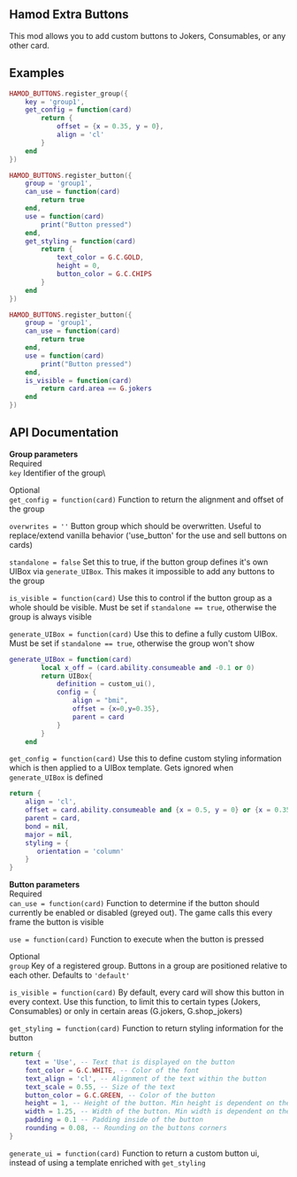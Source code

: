 ## Hamod Extra Buttons
This mod allows you to add custom buttons to Jokers, Consumables, or any other card.


## Examples
```lua
HAMOD_BUTTONS.register_group({
    key = 'group1',
    get_config = function(card)
        return {
            offset = {x = 0.35, y = 0},
            align = 'cl'
        }
    end
})

HAMOD_BUTTONS.register_button({
    group = 'group1',
    can_use = function(card)
        return true
    end,
    use = function(card)
        print("Button pressed")
    end,
    get_styling = function(card)
        return {
            text_color = G.C.GOLD,
            height = 0,
            button_color = G.C.CHIPS
        }
    end
})

HAMOD_BUTTONS.register_button({
    group = 'group1',
    can_use = function(card)
        return true
    end,
    use = function(card)
        print("Button pressed")
    end,
    is_visible = function(card)
        return card.area == G.jokers
    end
})
```

## API Documentation

**Group parameters**\
Required\
``key`` Identifier of the group\

Optional\
``get_config = function(card)`` Function to return the alignment and offset of the group

``overwrites = ''`` Button group which should be overwritten. Useful to replace/extend vanilla behavior ('use_button' for the use and sell buttons on cards)

``standalone = false`` Set this to true, if the button group defines it's own UIBox via ``generate_UIBox``. This makes it impossible to add any buttons to the group

``is_visible = function(card)`` Use this to control if the button group as a whole should be visible. Must be set if ``standalone == true``, otherwise the group is always visible

``generate_UIBox = function(card)`` Use this to define a fully custom UIBox. Must be set if ``standalone == true``, otherwise the group won't show

```lua
generate_UIBox = function(card)
        local x_off = (card.ability.consumeable and -0.1 or 0)
        return UIBox{
            definition = custom_ui(),
            config = {
                align = "bmi",
                offset = {x=0,y=0.35},
                parent = card
            }
        }
    end
```

``get_config = function(card)`` Use this to define custom styling information which is then applied to a UIBox template. Gets ignored when ``generate_UIBox`` is defined

```lua
return {
    align = 'cl',
    offset = card.ability.consumeable and {x = 0.5, y = 0} or {x = 0.35, y = 0}
    parent = card,
    bond = nil,
    major = nil,
    styling = {
       orientation = 'column'
    }
}
```

**Button parameters**\
Required\
``can_use = function(card)`` Function to determine if the button should currently be enabled or disabled (greyed out). The game calls this every frame the button is visible

``use = function(card)`` Function to execute when the button is pressed

Optional\
``group`` Key of a registered group. Buttons in a group are positioned relative to each other. Defaults to ``'default'``

``is_visible = function(card)`` By default, every card will show this button in every context. Use this function, to limit this to certain types (Jokers, Consumables) or only in certain areas (G.jokers, G.shop_jokers)

``get_styling = function(card)`` Function to return styling information for the button

```lua
return {
    text = 'Use', -- Text that is displayed on the button
    font_color = G.C.WHITE, -- Color of the font
    text_align = 'cl', -- Alignment of the text within the button
    text_scale = 0.55, -- Size of the text
    button_color = G.C.GREEN, -- Color of the button
    height = 1, -- Height of the button. Min height is dependent on the padding
    width = 1.25, -- Width of the button. Min width is dependent on the padding
    padding = 0.1 -- Padding inside of the button
    rounding = 0.08, -- Rounding on the buttons corners
}
```
``generate_ui = function(card)`` Function to return a custom button ui, instead of using a template enriched with ``get_styling``
